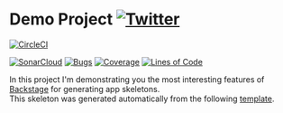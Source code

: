 #  Demo Project [![Twitter](https://img.shields.io/twitter/follow/piotr_minkowski.svg?style=social&logo=twitter&label=Follow%20Me)](https://twitter.com/piotr_minkowski)

[![CircleCI](https://circleci.com/gh/piomin/sample-spring-boot-app-cicd.svg?style=svg)](https://circleci.com/gh/piomin/sample-spring-boot-app-cicd)

[![SonarCloud](https://sonarcloud.io/images/project_badges/sonarcloud-black.svg)](https://sonarcloud.io/dashboard?id=piomin_sample-spring-boot-app-cicd)
[![Bugs](https://sonarcloud.io/api/project_badges/measure?project=piomin_sample-spring-boot-app-cicd&metric=bugs)](https://sonarcloud.io/dashboard?id=piomin_sample-spring-boot-app-cicd)
[![Coverage](https://sonarcloud.io/api/project_badges/measure?project=piomin_sample-spring-boot-app-cicd&metric=coverage)](https://sonarcloud.io/dashboard?id=piomin_sample-spring-boot-app-cicd)
[![Lines of Code](https://sonarcloud.io/api/project_badges/measure?project=piomin_sample-spring-boot-app-cicd&metric=ncloc)](https://sonarcloud.io/dashboard?id=piomin_sample-spring-boot-app-cicd)

In this project I'm demonstrating you the most interesting features of [Backstage](https://backstage.io/) for generating app skeletons. \
This skeleton was generated automatically from the following [template](https://github.com/piomin/backstage-templates/blob/master/templates/spring-boot-basic/template.yaml).